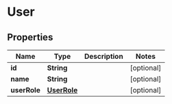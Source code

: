 # User

## Properties
Name | Type | Description | Notes
------------ | ------------- | ------------- | -------------
**id** | **String** |  |  [optional]
**name** | **String** |  |  [optional]
**userRole** | [**UserRole**](UserRole.md) |  |  [optional]
